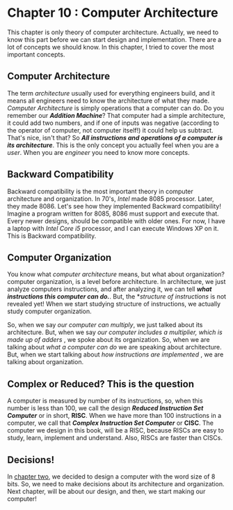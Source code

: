 # Chapter 10 : Computer Architecture 

This chapter is only theory of computer architecture. Actually, we need to know this part before we can start design
and implementation. There are a lot of concepts we should know. In this chapter, I tried to cover the most important 
concepts. 

## Computer Architecture 

The term *architecture* usually used for everything engineers build, and it means all engineers need to know the architecture
of what they made. *Computer Architecture* is simply operations that a computer can do. Do you remember our ***Addition Machine***? 
That computer had a simple architecture, it could add two numbers, and if one of inputs was negative (according to the operator of computer, not computer itself!) 
it could help us subtract. That's nice, isn't that? So ***All instructions and operations of a computer is its architecture***. This is
the only concept you actually feel when you are a *user*. When you are *engineer* you need to know more concepts. 

## Backward Compatibility 

Backward compatibility is the most important theory in computer architecture and organization. In 70's, *Intel* made 8085 processor. 
Later, they made 8086. Let's see how they implemented Backward compatibility! Imagine a program written for 8085, 8086 must support and 
execute that. Every newer designs, should be compatible with older ones. For now, I have a laptop with *Intel Core i5* processor, and I can 
execute Windows XP on it. This is Backward compatibility. 

## Computer Organization 

You know what *computer architecture* means, but what about organization? computer organization, is a level before architecture. In architecture, we just 
analyze computers instructions, and after analyzing it, we can tell ***what instructions this computer can do.***. But, the **structure of instructions* 
is not revealed yet! When we start studying structure of instructions, we actually study computer organization. 

So, when we say *our computer can multiply*, we just talked about its architecture. But, when we say *our computer includes a multiplier, which is made up of adders* , 
we spoke about its organization. So, when we are talking about *what a computer can do* we are speaking about architecture. But, when we start talking about *how instructions are 
implemented* , we are talking about organization. 

## Complex or Reduced? This is the question

A computer is measured by number of its instructions, so, when this number is less than 100, we call the design ***Reduced Instruction Set Computer*** or in short, 
**RISC**. When we have more than 100 instructions in a computer, we call that ***Complex Instruction Set Computer*** or **CISC**. The computer we design in this book, will be 
a RISC, because RISCs are easy to study, learn, implement and understand. Also, RISCs are faster than CISCs. 

## Decisions! 
In [chapter two](chapter2.md), we decided to design a computer with the word size of 8 bits. So, we need to make decisions about its architecture and organization. 
Next chapter, will be about our design, and then, we start making our computer! 


